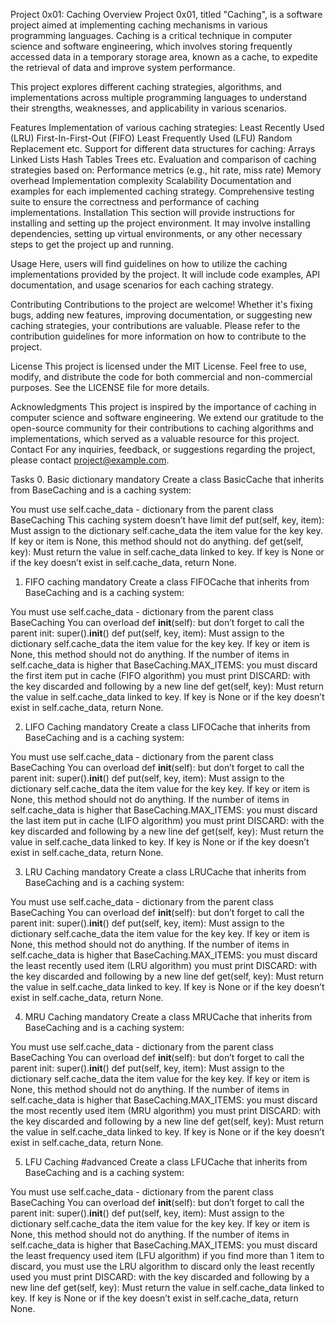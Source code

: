 
Project 0x01: Caching
Overview
Project 0x01, titled "Caching", is a software project aimed at implementing caching mechanisms in various programming languages. Caching is a critical technique in computer science and software engineering, which involves storing frequently accessed data in a temporary storage area, known as a cache, to expedite the retrieval of data and improve system performance.

This project explores different caching strategies, algorithms, and implementations across multiple programming languages to understand their strengths, weaknesses, and applicability in various scenarios.

Features
Implementation of various caching strategies:
Least Recently Used (LRU)
First-In-First-Out (FIFO)
Least Frequently Used (LFU)
Random Replacement
etc.
Support for different data structures for caching:
Arrays
Linked Lists
Hash Tables
Trees
etc.
Evaluation and comparison of caching strategies based on:
Performance metrics (e.g., hit rate, miss rate)
Memory overhead
Implementation complexity
Scalability
Documentation and examples for each implemented caching strategy.
Comprehensive testing suite to ensure the correctness and performance of caching implementations.
Installation
This section will provide instructions for installing and setting up the project environment. It may involve installing dependencies, setting up virtual environments, or any other necessary steps to get the project up and running.

Usage
Here, users will find guidelines on how to utilize the caching implementations provided by the project. It will include code examples, API documentation, and usage scenarios for each caching strategy.

Contributing
Contributions to the project are welcome! Whether it's fixing bugs, adding new features, improving documentation, or suggesting new caching strategies, your contributions are valuable. Please refer to the contribution guidelines for more information on how to contribute to the project.

License
This project is licensed under the MIT License. Feel free to use, modify, and distribute the code for both commercial and non-commercial purposes. See the LICENSE file for more details.

Acknowledgments
This project is inspired by the importance of caching in computer science and software engineering.
We extend our gratitude to the open-source community for their contributions to caching algorithms and implementations, which served as a valuable resource for this project.
Contact
For any inquiries, feedback, or suggestions regarding the project, please contact project@example.com.




Tasks
0. Basic dictionary
mandatory
Create a class BasicCache that inherits from BaseCaching and is a caching system:

You must use self.cache_data - dictionary from the parent class BaseCaching
This caching system doesn’t have limit
def put(self, key, item):
Must assign to the dictionary self.cache_data the item value for the key key.
If key or item is None, this method should not do anything.
def get(self, key):
Must return the value in self.cache_data linked to key.
If key is None or if the key doesn’t exist in self.cache_data, return None.

1. FIFO caching
mandatory
Create a class FIFOCache that inherits from BaseCaching and is a caching system:

You must use self.cache_data - dictionary from the parent class BaseCaching
You can overload def __init__(self): but don’t forget to call the parent init: super().__init__()
def put(self, key, item):
Must assign to the dictionary self.cache_data the item value for the key key.
If key or item is None, this method should not do anything.
If the number of items in self.cache_data is higher that BaseCaching.MAX_ITEMS:
you must discard the first item put in cache (FIFO algorithm)
you must print DISCARD: with the key discarded and following by a new line
def get(self, key):
Must return the value in self.cache_data linked to key.
If key is None or if the key doesn’t exist in self.cache_data, return None.

2. LIFO Caching
mandatory
Create a class LIFOCache that inherits from BaseCaching and is a caching system:

You must use self.cache_data - dictionary from the parent class BaseCaching
You can overload def __init__(self): but don’t forget to call the parent init: super().__init__()
def put(self, key, item):
Must assign to the dictionary self.cache_data the item value for the key key.
If key or item is None, this method should not do anything.
If the number of items in self.cache_data is higher that BaseCaching.MAX_ITEMS:
you must discard the last item put in cache (LIFO algorithm)
you must print DISCARD: with the key discarded and following by a new line
def get(self, key):
Must return the value in self.cache_data linked to key.
If key is None or if the key doesn’t exist in self.cache_data, return None.

3. LRU Caching
mandatory
Create a class LRUCache that inherits from BaseCaching and is a caching system:

You must use self.cache_data - dictionary from the parent class BaseCaching
You can overload def __init__(self): but don’t forget to call the parent init: super().__init__()
def put(self, key, item):
Must assign to the dictionary self.cache_data the item value for the key key.
If key or item is None, this method should not do anything.
If the number of items in self.cache_data is higher that BaseCaching.MAX_ITEMS:
you must discard the least recently used item (LRU algorithm)
you must print DISCARD: with the key discarded and following by a new line
def get(self, key):
Must return the value in self.cache_data linked to key.
If key is None or if the key doesn’t exist in self.cache_data, return None.

4. MRU Caching
mandatory
Create a class MRUCache that inherits from BaseCaching and is a caching system:

You must use self.cache_data - dictionary from the parent class BaseCaching
You can overload def __init__(self): but don’t forget to call the parent init: super().__init__()
def put(self, key, item):
Must assign to the dictionary self.cache_data the item value for the key key.
If key or item is None, this method should not do anything.
If the number of items in self.cache_data is higher that BaseCaching.MAX_ITEMS:
you must discard the most recently used item (MRU algorithm)
you must print DISCARD: with the key discarded and following by a new line
def get(self, key):
Must return the value in self.cache_data linked to key.
If key is None or if the key doesn’t exist in self.cache_data, return None.

5. LFU Caching
#advanced
Create a class LFUCache that inherits from BaseCaching and is a caching system:

You must use self.cache_data - dictionary from the parent class BaseCaching
You can overload def __init__(self): but don’t forget to call the parent init: super().__init__()
def put(self, key, item):
Must assign to the dictionary self.cache_data the item value for the key key.
If key or item is None, this method should not do anything.
If the number of items in self.cache_data is higher that BaseCaching.MAX_ITEMS:
you must discard the least frequency used item (LFU algorithm)
if you find more than 1 item to discard, you must use the LRU algorithm to discard only the least recently used
you must print DISCARD: with the key discarded and following by a new line
def get(self, key):
Must return the value in self.cache_data linked to key.
If key is None or if the key doesn’t exist in self.cache_data, return None.

